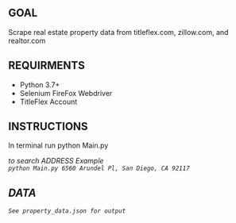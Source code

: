 ## GOAL
Scrape real estate property data from 
titleflex.com, zillow.com, and realtor.com

## REQUIRMENTS
* Python 3.7+
* Selenium FireFox Webdriver
* TitleFlex Account

## INSTRUCTIONS
In terminal run python Main.py <ADDRESS> to search ADDRESS
Example  
	```
	python Main.py 6560 Arundel Pl, San Diego, CA 92117
	```

## DATA
	See property_data.json for output